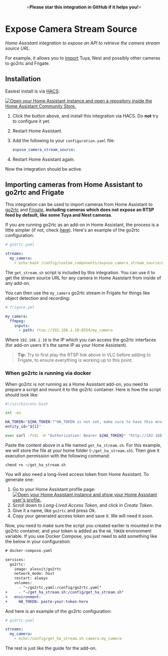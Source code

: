<p align="center">
⭐<b>Please star this integration in GitHub if it helps you!</b>⭐
</p>

# Expose Camera Stream Source

_Home Assistant integration to expose an API to retrieve the camera stream source URL._

For example, it allows you to [import](#importing-cameras-from-home-assistant-to-go2rtc-and-frigate) Tuya, Nest and possibly other cameras to go2rtc and Frigate.

## Installation

Easiest install is via [HACS](https://hacs.xyz/):

[![Open your Home Assistant instance and open a repository inside the Home Assistant Community Store.](https://my.home-assistant.io/badges/hacs_repository.svg)](https://my.home-assistant.io/redirect/hacs_repository/?owner=felipecrs&repository=hass-expose-camera-stream-source&category=integration)

1. Click the button above, and install this integration via HACS. Do **not** try to configure it yet.
2. Restart Home Assistant.
3. Add the following to your `configuration.yaml` file:

    ```yaml
    expose_camera_stream_source:
    ```
4. Restart Home Assistant again.

Now the integration should be active.

## Importing cameras from Home Assistant to go2rtc and Frigate

This integration can be used to import cameras from Home Assistant to [go2rtc](https://github.com/alexxit/go2rtc) and [Frigate](https://github.com/blakeblackshear/frigate), **including cameras which does not expose an RTSP feed by default, like some Tuya and Nest cameras**.

If you are running go2rtc as an add-on in Home Assistant, the process is a little simpler (if not, check [here](#when-go2rtc-is-running-via-docker)). Here's an example of the go2rtc configuration:

```yaml
# go2rtc.yaml

streams:
  my_camera:
    - echo:bash /config/custom_components/expose_camera_stream_source/get_stream.sh camera.my_camera
```

The `get_stream.sh` script is included by this integration. You can use it to get the stream source URL for any camera in Home Assistant from inside of any add-on.

You can then use the `my_camera` go2rtc stream in Frigate for things like object detection and recording:

```yaml
# frigate.yml

my_camera:
  ffmpeg:
    inputs:
      - path: rtsp://192.168.1.10:8554/my_camera
```

Where `192.168.1.10` is the IP which you can access the go2rtc interfaces (for add-on users it's the same IP as your Home Assistant).

> **Tip:** Try to first play the RTSP link above in VLC before adding to Frigate, to ensure everything is working up to this point.

### When go2rtc is running via docker

When go2rtc is not running as a Home Assistant add-on, you need to prepare a script and mount it to the go2rtc container. Here is
how the script should look like:

```bash
#!/usr/bin/env bash

set -eu

HA_TOKEN="${HA_TOKEN:?"HA_TOKEN is not set, make sure to have this environment variable set with your Home Assisant long-lived token."}"
entity_id="${1}"

exec curl -fsSL -H "Authorization: Bearer ${HA_TOKEN}" "http://192.168.1.10:8123/api/camera_stream_source/${entity_id}"
```

Paste the content above in a file named `get_ha_stream.sh`. For this example, we will store the file at your home folder (`~/get_ha_stream.sh`). Then give it execution permission with the following command:

```console
chmod +x ~/get_ha_stream.sh
```

You will also need a long-lived access token from Home Assistant. To generate one:

1. Go to your Home Assistant profile page: [![Open your Home Assistant instance and show your Home Assistant user's profile.](https://my.home-assistant.io/badges/profile.svg)](https://my.home-assistant.io/redirect/profile/)
2. Scroll down to _Long-Lived Access Token_, and click in _Create Token_.
3. Give it a name, like `go2rtc` and press _Ok_.
4. Copy your generated access token and save it. We will need it soon.

Now, you need to make sure the script you created earlier is mounted in the go2rtc container, and your token is added as the `HA_TOKEN` environment variable. If you use Docker Compose, you just need to add something like the below in your configuration:

```diff
# docker-compose.yaml

services:
  go2rtc:
    image: alexxit/go2rtc
    network_mode: host
    restart: always
    volumes:
      - "~/go2rtc.yaml:/config/go2rtc.yaml"
+     - "~/get_ha_stream.sh:/config/get_ha_stream.sh"
+   environment:
+     HA_TOKEN: paste-your-token-here
```

And here is an example of the go2rtc configuration:

```yaml
# go2rtc.yaml

streams:
  my_camera:
    - echo:/config/get_ha_stream.sh camera.my_camera
```

The rest is just like the guide for the add-on.
